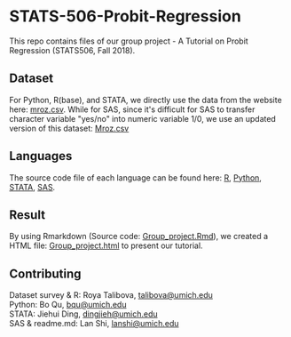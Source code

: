 # STATS-506-Probit-Regression
This repo contains files of our  group project - A Tutorial on Probit Regression (STATS506, Fall 2018).

## Dataset
For Python, R(base), and STATA, we directly use the data from the website here: [mroz.csv](https://vincentarelbundock.github.io/Rdatasets/csv/carData/Mroz.csv).
While for SAS, since it's difficult for SAS to transfer character variable "yes/no" into numeric variable 1/0, we use an updated version of this dataset: [Mroz.csv](https://raw.githubusercontent.com/boboququ/STATS-506-Probit-Regression/master/Mroz.csv)

## Languages 
The source code file of each language can be found here:
[R](https://github.com/boboququ/STATS-506-Probit-Regression/blob/talibova-patch-1/Group_project.R),
[Python](https://github.com/boboququ/STATS-506-Probit-Regression/tree/talibova-patch-1/Python),
[STATA](https://github.com/boboququ/STATS-506-Probit-Regression/blob/talibova-patch-1/Stata/Stata_probit.do),
[SAS](https://github.com/boboququ/STATS-506-Probit-Regression/blob/master/mroz_ls.sas).

## Result
By using Rmarkdown (Source code: [Group_project.Rmd](https://github.com/boboququ/STATS-506-Probit-Regression/blob/talibova-patch-1/Group_project.Rmd)), we created a HTML file: [Group_project.html](https://github.com/boboququ/STATS-506-Probit-Regression/blob/talibova-patch-1/Group_project.html) to present our tutorial.

## Contributing
Dataset survey & R: Roya Talibova, <talibova@umich.edu>   
Python: Bo Qu, <bqu@umich.edu>   
STATA: Jiehui Ding, <dingjieh@umich.edu>   
SAS & readme.md: Lan Shi, <lanshi@umich.edu>   
